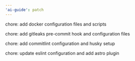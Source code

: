 ```yaml
---
'ai-guide': patch
---
```


chore: add docker configuration files and scripts

chore: add gitleaks pre-commit hook and configuration files

chore: add commitlint configuration and husky setup

chore: update eslint configuration and add astro plugin
